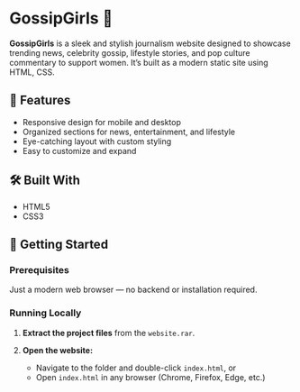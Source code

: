 # GossipGirls 📰

**GossipGirls** is a sleek and stylish journalism website designed to showcase trending news, celebrity gossip, lifestyle stories, and pop culture commentary to support women. It’s built as a modern static site using HTML, CSS.

## 🌟 Features

- Responsive design for mobile and desktop
- Organized sections for news, entertainment, and lifestyle
- Eye-catching layout with custom styling
- Easy to customize and expand

## 🛠 Built With

- HTML5
- CSS3

## 🚀 Getting Started

### Prerequisites

Just a modern web browser — no backend or installation required.

### Running Locally

1. **Extract the project files** from the `website.rar`.

2. **Open the website:**
   - Navigate to the folder and double-click `index.html`, or
   - Open `index.html` in any browser (Chrome, Firefox, Edge, etc.)

